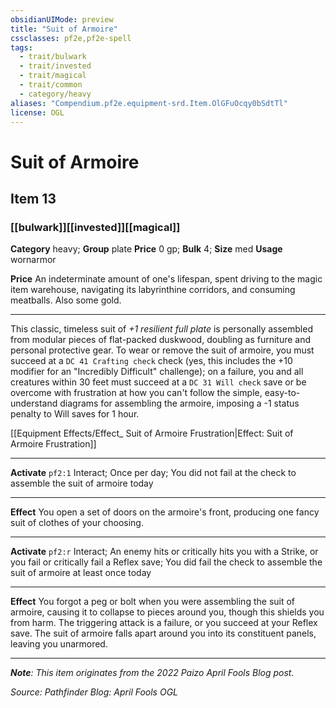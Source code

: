 ```yaml
---
obsidianUIMode: preview
title: "Suit of Armoire"
cssclasses: pf2e,pf2e-spell
tags:
  - trait/bulwark
  - trait/invested
  - trait/magical
  - trait/common
  - category/heavy
aliases: "Compendium.pf2e.equipment-srd.Item.OlGFuOcqy0bSdtTl"
license: OGL
---
```

# Suit of Armoire
## Item 13
### [[bulwark]][[invested]][[magical]]

**Category** heavy; **Group** plate
**Price** 0 gp; 
**Bulk** 4; **Size** med
**Usage** wornarmor

**Price** An indeterminate amount of one's lifespan, spent driving to the magic item warehouse, navigating its labyrinthine corridors, and consuming meatballs. Also some gold.

* * *

This classic, timeless suit of _+1 resilient full plate_ is personally assembled from modular pieces of flat-packed duskwood, doubling as furniture and personal protective gear. To wear or remove the suit of armoire, you must succeed at a `DC 41 Crafting check` check (yes, this includes the +10 modifier for an "Incredibly Difficult" challenge); on a failure, you and all creatures within 30 feet must succeed at a `DC 31 Will check` save or be overcome with frustration at how you can't follow the simple, easy-to-understand diagrams for assembling the armoire, imposing a -1 status penalty to Will saves for 1 hour.

[[Equipment Effects/Effect_ Suit of Armoire Frustration|Effect: Suit of Armoire Frustration]]

* * *

**Activate** `pf2:1` Interact; Once per day; You did not fail at the check to assemble the suit of armoire today

* * *

**Effect** You open a set of doors on the armoire's front, producing one fancy suit of clothes of your choosing.

* * *

**Activate** `pf2:r` Interact; An enemy hits or critically hits you with a Strike, or you fail or critically fail a Reflex save; You did fail the check to assemble the suit of armoire at least once today

* * *

**Effect** You forgot a peg or bolt when you were assembling the suit of armoire, causing it to collapse to pieces around you, though this shields you from harm. The triggering attack is a failure, or you succeed at your Reflex save. The suit of armoire falls apart around you into its constituent panels, leaving you unarmored.

* * *

_**Note**: This item originates from the 2022 Paizo April Fools Blog post._

*Source: Pathfinder Blog: April Fools*
*OGL*